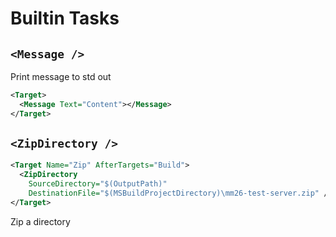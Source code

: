 # Builtin Tasks

## `<Message />`

Print message to std out

```xml
<Target>
  <Message Text="Content"></Message>
</Target>
```

## `<ZipDirectory />`

```xml
<Target Name="Zip" AfterTargets="Build">
  <ZipDirectory
    SourceDirectory="$(OutputPath)"
    DestinationFile="$(MSBuildProjectDirectory)\mm26-test-server.zip" />
</Target>
```

Zip a directory
